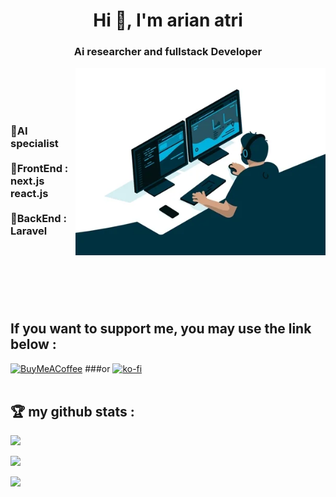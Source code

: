 <h1 align="center">Hi 👋, I'm arian atri</h1>
<h3 align="center">Ai researcher and fullstack Developer </h3>
<img align="right" alt="Coding" width="400" src="https://raw.githubusercontent.com/arianatri/arianatri/main/giphy.webp">
<br><br><br><br>
<h3 <br>
🔹AI specialist 
<br><br>
🔹FrontEnd : next.js react.js 
<br><br>
🔹BackEnd : Laravel 
<br><br> 
</h3>

<br><br><br><br>

## If you want to support me, you may use the link below :
 
[![BuyMeACoffee](https://img.shields.io/badge/Buy%20Me%20a%20Coffee-ffdd00?style=for-the-badge&logo=buy-me-a-coffee&logoColor=black)](https://buymeacoffee.com/arianatri) 
 ###or 
[![ko-fi](https://ko-fi.com/img/githubbutton_sm.svg)](https://ko-fi.com/B0B5L0QHO)
<br><br>
## 🏆 my github stats :
![](https://github-readme-stats.vercel.app/api/top-langs/?username=arianatri&theme=react&hide_border=false&include_all_commits=true&count_private=true&layout=compact)

![](https://github-profile-trophy.vercel.app/?username=arianatri&theme=algolia&no-frame=true&no-bg=false&margin-w=10)

[![](https://visitcount.itsvg.in/api?id=arianatri&icon=0&color=3)](https://visitcount.itsvg.in)



